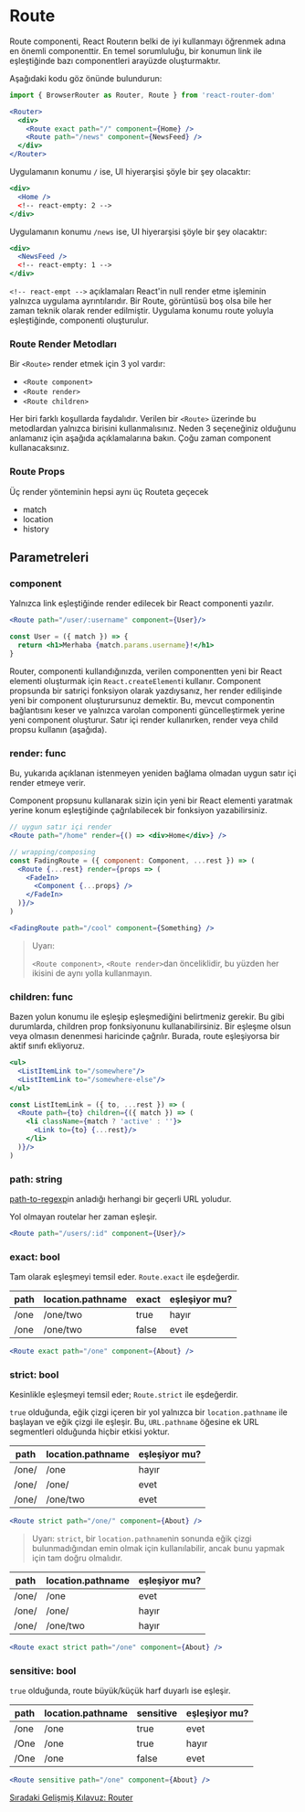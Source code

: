<h1>Route</h1>

Route componenti, React Routerın belki de iyi kullanmayı öğrenmek adına en önemli componenttir. En temel sorumluluğu, bir konumun link ile eşleştiğinde bazı componentleri arayüzde oluşturmaktır.

Aşağıdaki kodu göz önünde bulundurun:

```jsx
import { BrowserRouter as Router, Route } from 'react-router-dom'

<Router>
  <div>
    <Route exact path="/" component={Home} />
    <Route path="/news" component={NewsFeed} />
  </div>
</Router>
```

Uygulamanın konumu `/` ise, UI hiyerarşisi şöyle bir şey olacaktır:

```jsx
<div>
  <Home />
  <!-- react-empty: 2 -->
</div>
```

Uygulamanın konumu `/news` ise, UI hiyerarşisi şöyle bir şey olacaktır:

```jsx
<div>
  <NewsFeed />
  <!-- react-empty: 1 -->
</div>
```

`<!-- react-empt -->` açıklamaları React'in null render etme işleminin yalnızca uygulama ayrıntılarıdır. Bir Route, görüntüsü boş olsa bile her zaman teknik olarak render edilmiştir. Uygulama konumu route yoluyla eşleştiğinde, componenti oluşturulur.

<h3>Route Render Metodları</h3>

Bir `<Route>` render etmek için 3 yol vardır:

* `<Route component>`
* `<Route render>`
* `<Route children>`

Her biri farklı koşullarda faydalıdır. Verilen bir `<Route>` üzerinde bu metodlardan yalnızca birisini kullanmalısınız. Neden 3 seçeneğiniz olduğunu anlamanız için aşağıda açıklamalarına bakın. Çoğu zaman component kullanacaksınız.

<h3>Route Props</h3>

Üç render yönteminin hepsi aynı üç Routeta geçecek

* match
* location
* history

<h2>Parametreleri</h2>

<h3>component</h3>

Yalnızca link eşleştiğinde render edilecek bir React componenti yazılır.

```jsx
<Route path="/user/:username" component={User}/>

const User = ({ match }) => {
  return <h1>Merhaba {match.params.username}!</h1>
}
```

Router, componenti kullandığınızda, verilen componentten yeni bir React elementi oluşturmak için `React.createElement`i kullanır. Component propsunda bir satıriçi fonksiyon olarak yazdıysanız, her render edilişinde yeni bir component oluşturursunuz demektir. Bu, mevcut componentin bağlantısını keser ve yalnızca varolan componenti güncelleştirmek yerine yeni component oluşturur. Satır içi render kullanırken, render veya child propsu kullanın (aşağıda).

<h3>render: func</h3>

Bu, yukarıda açıklanan istenmeyen yeniden bağlama olmadan uygun satır içi render etmeye verir.

Component propsunu kullanarak sizin için yeni bir React elementi yaratmak yerine konum eşleştiğinde çağrılabilecek bir fonksiyon yazabilirsiniz.

```jsx
// uygun satır içi render
<Route path="/home" render={() => <div>Home</div>} />

// wrapping/composing
const FadingRoute = ({ component: Component, ...rest }) => (
  <Route {...rest} render={props => (
    <FadeIn>
      <Component {...props} />
    </FadeIn>
  )}/>
)

<FadingRoute path="/cool" component={Something} />
```

>  Uyarı:
>
> `<Route component>`, `<Route render>`dan önceliklidir, bu yüzden her ikisini de aynı yolla kullanmayın.

<h3>children: func</h3>

Bazen yolun konumu ile eşleşip eşleşmediğini belirtmeniz gerekir. Bu gibi durumlarda, children prop fonksiyonunu kullanabilirsiniz. Bir eşleşme olsun veya olmasın denenmesi haricinde çağrılır. Burada, route eşleşiyorsa bir aktif sınıfı ekliyoruz.

```jsx
<ul>
  <ListItemLink to="/somewhere"/>
  <ListItemLink to="/somewhere-else"/>
</ul>

const ListItemLink = ({ to, ...rest }) => (
  <Route path={to} children={({ match }) => (
    <li className={match ? 'active' : ''}>
      <Link to={to} {...rest}/>
    </li>
  )}/>
)
```

<h3>path: string</h3>

<a href="https://www.npmjs.com/package/path-to-regexp">path-to-regexp</a>in anladığı herhangi bir geçerli URL yoludur.

Yol olmayan routelar her zaman eşleşir.

```jsx
<Route path="/users/:id" component={User}/>
```

<h3>exact: bool</h3>

Tam olarak eşleşmeyi temsil eder. `Route.exact` ile eşdeğerdir.

| path | location.pathname | exact | eşleşiyor mu? |
| ------- | ----------------- | ------------------- | ------------------- |
| /one | /one/two | true | hayır |
| /one | /one/two | false | evet |

```jsx
<Route exact path="/one" component={About} />
```

<h3>strict: bool</h3>

Kesinlikle eşleşmeyi temsil eder; `Route.strict` ile eşdeğerdir.

`true` olduğunda, eğik çizgi içeren bir yol yalnızca bir `location.pathname` ile başlayan ve eğik çizgi ile eşleşir. Bu, `URL.pathname` öğesine ek URL segmentleri olduğunda hiçbir etkisi yoktur.

| path | location.pathname | eşleşiyor mu? |
| ------- | ----------------- | ------------------- |
| /one/ | /one | hayır |
| /one/ | /one/ | evet |
| /one/ | /one/two | evet |

```jsx
<Route strict path="/one/" component={About} />
```

> Uyarı: `strict`, bir `location.pathname`nin sonunda eğik çizgi bulunmadığından emin olmak için kullanılabilir, ancak bunu yapmak için tam doğru olmalıdır.

| path | location.pathname | eşleşiyor mu? |
| ------- | ----------------- | ------------------- |
| /one/ | /one | evet |
| /one/ | /one/ | hayır |
| /one/ | /one/two | hayır |

```jsx
<Route exact strict path="/one" component={About} />
```

<h3>sensitive: bool</h3>

`true` olduğunda,  route büyük/küçük harf duyarlı ise eşleşir.

| path | location.pathname | sensitive | eşleşiyor mu? |
| ------- | ----------------- | ------------------- | ------------------- |
| /one | /one | true | evet |
| /One | /one | true | hayır |
| /One | /one | false | evet |

```jsx
<Route sensitive path="/one" component={About} />
```

<a href="https://omergulcicek.github.io/react-router/gelismis-kilavuzlar/router">Sıradaki Gelişmiş Kılavuz: Router</a>
